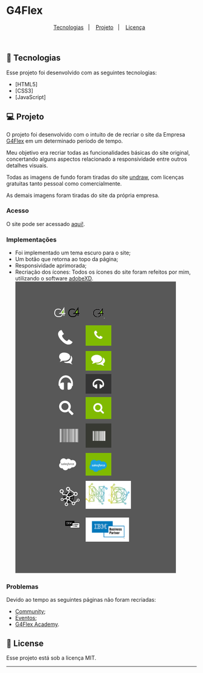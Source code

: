 # G4Flex

<p align="center">
  <a href="#-tecnologias">Tecnologias</a>&nbsp;&nbsp;&nbsp;|&nbsp;&nbsp;&nbsp;
  <a href="#-projeto">Projeto</a>&nbsp;&nbsp;&nbsp;|&nbsp;&nbsp;&nbsp;
  <a href="#-License">Licença</a>&nbsp;&nbsp;&nbsp;
</p>

<br>

## 🧪 Tecnologias

Esse projeto foi desenvolvido com as seguintes tecnologias: 

- [HTML5]
- [CSS3]
- [JavaScript]


## 💻 Projeto

O projeto foi desenvolvido com o intuito de de recriar o site da Empresa [G4Flex](http://www.g4flex.com.br/) em um determinado período de tempo.

Meu objetivo era recriar todas as funcionalidades básicas do site original, concertando alguns aspectos relacionado a responsividade entre outros detalhes visuais.

Todas as imagens de fundo foram tiradas do site [undraw](https://undraw.co/), com licenças gratuitas tanto pessoal como comercialmente.

As demais imagens foram tiradas do site da própria empresa.

### Acesso

O site pode ser acessado [aqui!](https://marllon-freitas.github.io/G4Flex/).

### Implementações

- Foi implementado um tema escuro para o site;
- Um botão que retorna ao topo da página;
- Responsividade aprimorada;
- Recriação dos ícones:
  Todos os ícones do site foram refeitos por mim, utilizando o software [adobeXD](https://www.adobe.com/br/products/xd.html).
  <img alt="ícones" src="github-images/icones.png" />

### Problemas

Devido ao tempo as seguintes páginas não foram recriadas:

- [Community](http://www.g4flex.com.br/community/index.html);
- [Eventos](http://www.g4flex.com.br/eventos/index.html);
- [G4Flex Academy](http://www.g4flex.com.br/academy/index.html).

## 📝 License

Esse projeto está sob a licença MIT.

---
